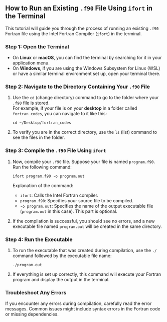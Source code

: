 ## How to Run an Existing `.f90` File Using `ifort` in the Terminal

This tutorial will guide you through the process of running an existing `.f90` Fortran file using the Intel Fortran Compiler (`ifort`) in the terminal.

### Step 1: Open the Terminal

   - On **Linux** or **macOS**, you can find the terminal by searching for it in your application menu.
   - On **Windows**, if you are using the Windows Subsystem for Linux (WSL) or have a similar terminal environment set up, open your terminal there.

### Step 2: Navigate to the Directory Containing Your `.f90` File

1. Use the `cd` (change directory) command to go to the folder where your `.f90` file is stored.   
For example, if your file is on your **desktop** in a folder called `fortran_codes`, you can navigate to it like this:

   ```
   cd ~/Desktop/fortran_codes
   ```

2. To verify you are in the correct directory, use the `ls` (list) command to see the files in the folder.

### Step 3: Compile the `.f90` File Using `ifort`

1. Now, compile your `.f90` file. Suppose your file is named `program.f90`. Run the following command:

   ```
   ifort program.f90 -o program.out
   ```

   Explanation of the command:
   - `ifort`: Calls the Intel Fortran compiler.
   - `program.f90`: Specifies your source file to be compiled.
   - `-o program.out`: Specifies the name of the output executable file (`program.out` in this case). This part is optional.

2. If the compilation is successful, you should see no errors, and a new executable file named `program.out` will be created in the same directory.

### Step 4: Run the Executable

1. To run the executable that was created during compilation, use the `./` command followed by the executable file name:

   ```
   ./program.out
   ```

2. If everything is set up correctly, this command will execute your Fortran program and display the output in the terminal.

### Troubleshoot Any Errors

If you encounter any errors during compilation, carefully read the error messages. Common issues might include syntax errors in the Fortran code or missing dependencies.

